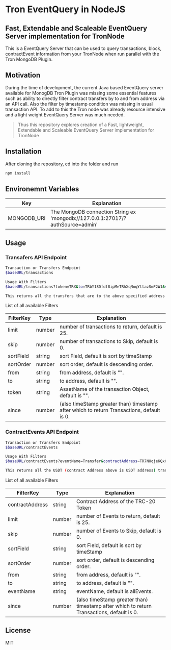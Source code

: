 # Tron EventQuery in NodeJS
## Fast, Extendable and Scaleable EventQuery Server implementation for TronNode


This is a EventQuery Server that can be used to query transactions, block, contractEvent information from your TronNode when run parallel with the Tron MongoDB Plugin.


## Motivation

During the time of development, the current Java based EventQuery server available for MonogDB Tron Plugin was missing some essential features such as ability to directly filter contract transfers by to and from address via an API call. Also the filter by timestamp condition was missing in usual transaction API. To add to this the Tron node was already resource intensive and a light weight EventQuery Server was much needed.


> Thus this repository explores creation of a Fast, lightweight, Extendable and Scaleable EventQuery Server implementation for TronNode



## Installation

After cloning the repository, cd into the folder and run


```sh
npm install
```

## Environemnt Variables



| Key | Explanation |
| ------ | ------ |
| MONGODB_URI | The MongoDB connection String ex 'mongodb://127.0.0.1:27017/?authSource=admin' |


## Usage

### Transafers API Endpoint

```sh
Transaction or Transfers Endpoint
$baseURL/transactions

Usage With Filters
$baseURL/transactions?token=TRX&to=TRbY18Dfdf8ipMeTRhXqNnqYttazSmF2W1&since=1630164995121&limit=10

This returns all the transfers that are to the above specified address since the above specified time having the token TRX
```

List of all available Filters

| FilterKey | Type | Explanation |
| ------ | ------ | ------ |
| limit | number | number of transactions to return, default is 25. |
| skip | number | number of transactions to Skip, default is 0. |
| sortField | string | sort Field, default is sort by timeStamp |
| sortOrder | number | sort order, default is descending order. |
| from | string | from address, default is "". |
| to | string | to address, default is "". |
| token | string | AssetName of the transaction Object, default is "". |
| since | number | (also timeStamp greater than) timestamp after which to return Transactions, default is 0. |

### ContractEvents API Endpoint

```sh
Transaction or Transfers Endpoint
$baseURL/contractEvents

Usage With Filters
$baseURL/contractEvents?eventName=Transfer&contractAddress=TR7NHqjeKQxGTCi8q8ZY4pL8otSzgjLj6t&to=TRbY18Dfdf8ipMeTRhXqNnqYttazSmF2W1&since=1630164995121&limit=10

This returns all the USDT (contract Address above is USDT address) transfers that are to the above specified address since the above specified time having the token TRX
```
List of all available Filters

| FilterKey | Type | Explanation |
| ------ | ------ | ------ |
| contractAddress | string | Contract Address of the TRC-20 Token |
| limit | number | number of Events to return, default is 25. |
| skip | number | number of Events to Skip, default is 0. |
| sortField | string | sort Field, default is sort by timeStamp |
| sortOrder | number | sort order, default is descending order. |
| from | string | from address, default is "". |
| to | string | to address, default is "". |
| eventName | string | eventName, default is allEvents. |
| since | number | (also timeStamp greater than) timestamp after which to return Transactions, default is 0. |

## License

MIT
